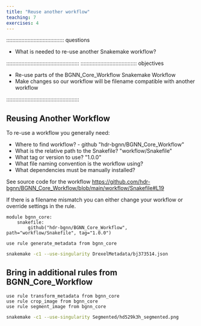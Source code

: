 ```yaml
---
title: "Reuse another workflow"
teaching: 7
exercises: 4
---
```

:::::::::::::::::::::::::::::::::::::: questions 

- What is needed to re-use another Snakemake workflow?

::::::::::::::::::::::::::::::::::::::::::::::::
::::::::::::::::::::::::::::::::::::: objectives

- Re-use parts of the BGNN_Core_Workflow Snakemake Workflow
- Make changes so our workflow will be filename compatible with another workflow

::::::::::::::::::::::::::::::::::::::::::::::::

## Reusing Another Workflow
To re-use a workflow you generally need:

- Where to find workflow? - github "hdr-bgnn/BGNN_Core_Workflow"
- What is the relative path to the Snakefile? "workflow/Snakefile"
- What tag or version to use? "1.0.0"
- What file naming convention is the workflow using?
- What dependencies must be manually installed?

See source code for the workflow
https://github.com/hdr-bgnn/BGNN_Core_Workflow/blob/main/workflow/Snakefile#L19

If there is a filename mismatch you can either change your workflow or override settings in the rule.

```
module bgnn_core:
    snakefile:
        github("hdr-bgnn/BGNN_Core_Workflow", path="workflow/Snakefile", tag="1.0.0")

use rule generate_metadata from bgnn_core
```

```bash
snakemake -c1 --use-singularity DrexelMetadata/bj373514.json
```

## Bring in additional rules from BGNN_Core_Workflow
```
use rule transform_metadata from bgnn_core
use rule crop_image from bgnn_core
use rule segment_image from bgnn_core
```

```bash
snakemake -c1 --use-singularity Segmented/hd529k3h_segmented.png
```
